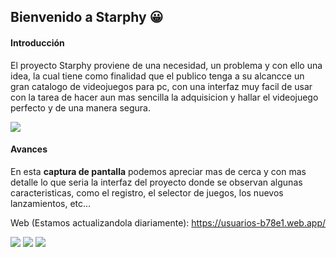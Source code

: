##  Bienvenido a Starphy 😀
#### Introducción
El proyecto Starphy proviene de una necesidad, un problema y con ello una idea, la cual tiene como finalidad que el publico tenga a su alcancce un gran catalogo de videojuegos para pc, con una interfaz muy facil de usar con la tarea de hacer aun mas sencilla la adquisicion y hallar el videojuego perfecto y de una manera segura.

![](https://media.discordapp.net/attachments/909236880732729436/910307045205483600/Screenshot_2021-11-09_232648.png)

#### Avances 
En esta **captura de pantalla** podemos apreciar mas de cerca y con mas detalle lo que seria la interfaz del proyecto donde se observan algunas caracteristicas, como el registro, el selector de juegos, los nuevos lanzamientos, etc...

Web (Estamos actualizandola diariamente): https://usuarios-b78e1.web.app/

![](https://i.postimg.cc/qqZ9trMs/unknown.png)
![](https://cdn.discordapp.com/attachments/436625027119448065/933323399399370772/unknown.png)
![](https://postimg.cc/BPHhydFb)
